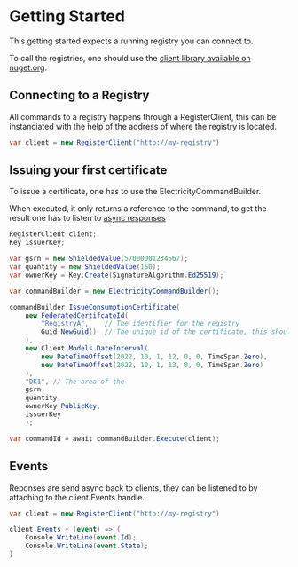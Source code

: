 # Getting Started

This getting started expects a running registry you can connect to.

To call the registries, one should use the [client library available on nuget.org](https://www.nuget.org/packages/ProjectOrigin.Electricity.Client/).

## Connecting to a Registry

All commands to a registry happens through a RegisterClient,
this can be instanciated with the help of the address of where
the registry is located.

```csharp
var client = new RegisterClient("http://my-registry")
```

## Issuing your first certificate

To issue a certificate, one has to use the ElectricityCommandBuilder.

When executed, it only returns a reference to the command,
to get the result one has to listen to [async responses](#events)

```csharp
RegisterClient client;
Key issuerKey;

var gsrn = new ShieldedValue(57000001234567);
var quantity = new ShieldedValue(150);
var ownerKey = Key.Create(SignatureAlgorithm.Ed25519);

var commandBuilder = new ElectricityCommandBuilder();

commandBuilder.IssueConsumptionCertificate(
    new FederatedCertifcateId(
        "RegistryA",    // The identifier for the registry
        Guid.NewGuid()  // The unique id of the certificate, this should be saved.
    ),
    new Client.Models.DateInterval(
        new DateTimeOffset(2022, 10, 1, 12, 0, 0, TimeSpan.Zero),
        new DateTimeOffset(2022, 10, 1, 13, 0, 0, TimeSpan.Zero)
    ),
    "DK1", // The area of the
    gsrn,
    quantity,
    ownerKey.PublicKey,
    issuerKey
    );

var commandId = await commandBuilder.Execute(client);

```

## Events

Reponses are send async back to clients,
they can be listened to by attaching to the client.Events handle.

```csharp
var client = new RegisterClient("http://my-registry")

client.Events + (event) => {
    Console.WriteLine(event.Id);
    Console.WriteLine(event.State);
}
```
